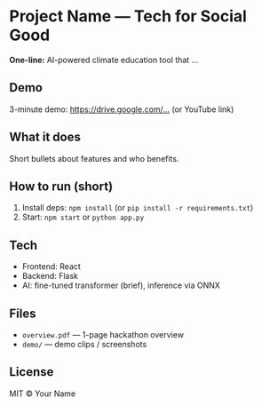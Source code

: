 # Project Name — Tech for Social Good

**One-line:** AI-powered climate education tool that ...

## Demo
3-minute demo: https://drive.google.com/…  (or YouTube link)

## What it does
Short bullets about features and who benefits.

## How to run (short)
1. Install deps: `npm install` (or `pip install -r requirements.txt`)
2. Start: `npm start` or `python app.py`

## Tech
- Frontend: React
- Backend: Flask
- AI: fine-tuned transformer (brief), inference via ONNX

## Files
- `overview.pdf` — 1-page hackathon overview
- `demo/` — demo clips / screenshots

## License
MIT © Your Name

